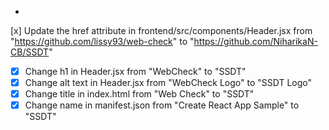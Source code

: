 -
 [x] Update the href attribute in frontend/src/components/Header.jsx from "https://github.com/lissy93/web-check" to "https://github.com/NiharikaN-CB/SSDT"
- [x] Change h1 in Header.jsx from "WebCheck" to "SSDT"
- [x] Change alt text in Header.jsx from "WebCheck Logo" to "SSDT Logo"
- [x] Change title in index.html from "Web Check" to "SSDT"
- [x] Change name in manifest.json from "Create React App Sample" to "SSDT"
